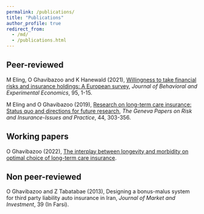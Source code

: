 ```yaml
---
permalink: /publications/
title: "Publications"
author_profile: true
redirect_from: 
  - /md/
  - /publications.html
---
```


## Peer-reviewed ##
M Eling, O Ghavibazoo and K Hanewald (2021), [Willingness to take financial risks and insurance holdings: A European survey](https://doi.org/10.1016/j.socec.2021.101781), <em>Journal of Behavioral and Experimental Economics</em>, 95, 1-15.

M Eling and O Ghavibazoo (2019), [Research on long-term care insurance: Status quo and directions for future research](https://doi.org/10.1057/s41288-018-00114-6), <em>The Geneva Papers on Risk and Insurance-Issues and Practice</em>, 44, 303-356.

## Working papers ##
O Ghavibazoo (2022), [The interplay between longevity and morbidity on optimal choice of long-term care insurance](https://www.zbw.eu/econis-archiv/bitstream/11159/533989/1/EBP089893034_0.pdf).

## Non peer-reviewed ##
O Ghavibazoo and Z Tabatabae (2013), Designing a bonus-malus system for third party liability auto insurance in Iran, <em>Journal of Market and Investment</em>, 39 (In Farsi).
